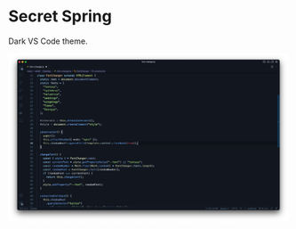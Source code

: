 # Secret Spring

Dark VS Code theme.

<img src="https://github.com/wtype/secretspring/blob/0bf55f4786b9cf4180a267c4b6c0c1f1e55edbd2/images/Code%20Sample.png" />
